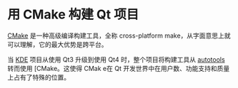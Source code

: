 # 用 CMake 构建 Qt 项目
[CMake](https://cmake.org/) 是一种高级编译构建工具，全称 cross-platform make，从字面意思上就可以理解，它的最大优势是跨平台。

当 [KDE](https://www.kde.org/) 项目从使用 Qt3 升级到使用 Qt4 时，整个项目将构建工具从 [autotools](https://zh.wikipedia.org/wiki/GNU%E6%9E%84%E5%BB%BA%E7%B3%BB%E7%BB%9F) 转而使用 [CMake。这使得 CMak e在 Qt 开发世界中在用户数、功能支持和质量上占有了特殊的位置。
